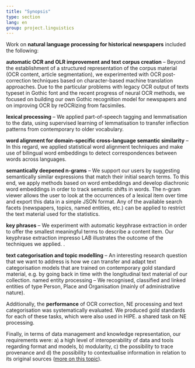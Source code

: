 ```yaml
---
title: "Synopsis"
type: section
lang: en
group: project.linguistics
---
```


<!-- more -->

Work on **natural language processing for historical newspapers** included the following:


**automatic OCR and OLR improvement and text corpus creation** – Beyond the establishment of a structured representation of the corpus material (OCR content, article segmentation), we experimented with OCR post-correction techniques based on character-based machine translation approaches. Due to the particular problems with legacy OCR output of texts typeset in Gothic font and the recent progress of neural OCR methods, we focused on building our own Gothic recognition model for newspapers and on improving OCR by reOCRizing from facsimiles.

**lexical processing** – We applied part-of-speech tagging and lemmatisation to the data, using supervised learning of lemmatisation to transfer inflection patterns from contemporary to older vocabulary.

**word alignment for domain-specific cross-language semantic similarity** – In this regard, we applied statistical word alignment techniques and make use of bilingual word embeddings to detect correspondences between words across languages.

**semantically deepened n-grams** – We support our users by suggesting semantically similar expressions that match their initial search terms. To this end, we apply methods based on word embeddings and develop diachronic word embeddings in order to track semantic shifts in words. The n-gram viewer allows the user to look at the occurrences of a lexical item over time and export this data in a simple JSON format. Any of the available search facets (newspapers, topics, named entities, etc.) can be applied to restrict the text material used for the statistics.

**key phrases** – We experiment with automatic keyphrase extraction in order to offer the smallest meaningful terms to describe a content item. Our keyphrase extraction impresso LAB illustrates the outcome of the techniques we applied. .

**text categorisation and topic modelling** – An interesting research question that we want to address is how we can transfer and adapt text categorisation models that are trained on contemporary gold standard material, e.g. by going back in time with the longitudinal text material of our collection.
named entity processing – We recognised, classified and linked entities of type Person, Place and Organisation (mainly of administrative nature).

Additionally, the **performance** of OCR correction, NE processing and text categorisation was systematically evaluated. We produced gold standards for each of these tasks, which were also used in HIPE. a shared task on NE processing.

Finally, in terms of data management and knowledge representation, our requirements were: a) a high level of interoperability of data and tools regarding format and models, b) modularity, c) the possibility to trace provenance and d) the possibility to contextualise information in relation to its original sources ([more on this topic](https://impresso-project.ch/CLEF-HIPE-2020/)).


